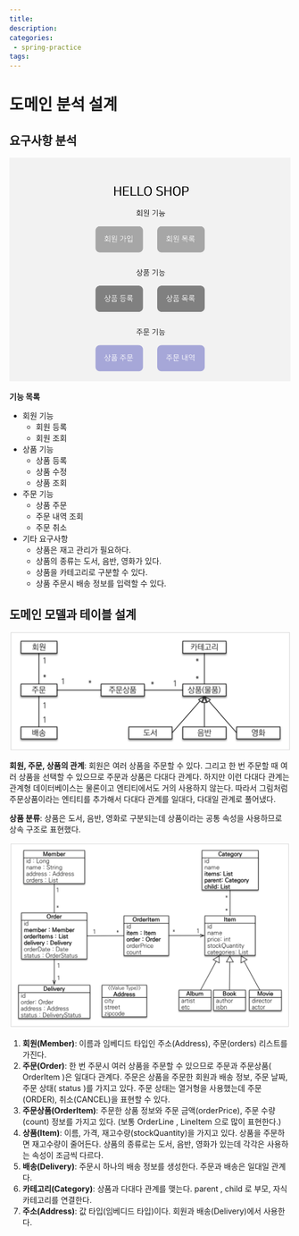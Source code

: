 ```yaml
---
title: 
description:
categories:
 - spring-practice
tags:
---
```


# 도메인 분석 설계

## 요구사항 분석

<img alt="요구사항" src="/assets/images/helloshop.png" />  

**기능 목록**
- 회원 기능
   - 회원 등록
   - 회원 조회
- 상품 기능
   - 상품 등록
   - 상품 수정
   - 상품 조회
- 주문 기능
   - 상품 주문
   - 주문 내역 조회
   - 주문 취소
- 기타 요구사항
   - 상품은 재고 관리가 필요하다.
   - 상품의 종류는 도서, 음반, 영화가 있다.
   - 상품을 카테고리로 구분할 수 있다.
   - 상품 주문시 배송 정보를 입력할 수 있다.

## 도메인 모델과 테이블 설계

<img alt="도메인" src="/assets/images/domain.png" />  

**회원, 주문, 상품의 관계**: 회원은 여러 상품을 주문할 수 있다. 그리고 한 번 주문할 때 여러 상품을 선택할 수 있으므로 주문과 상품은 다대다 관계다. 하지만 이런 다대다 관계는 관계형 데이터베이스는 물론이고 엔티티에서도 거의 사용하지 않는다. 따라서 그림처럼 주문상품이라는 엔티티를 추가해서 다대다 관계를 일대다, 다대일 관계로 풀어냈다.  

**상품 분류**: 상품은 도서, 음반, 영화로 구분되는데 상품이라는 공통 속성을 사용하므로 상속 구조로 표현했다.  

<img alt="테이블" src="/assets/images/entity.png" />  

1. **회원(Member)**: 이름과 임베디드 타입인 주소(Address), 주문(orders) 리스트를 가진다.  
2. **주문(Order)**: 한 번 주문시 여러 상품을 주문할 수 있으므로 주문과 주문상품( OrderItem )은 일대다 관계다. 주문은 상품을 주문한 회원과 배송 정보, 주문 날짜, 주문 상태( status )를 가지고 있다. 주문 상태는 열거형을 사용했는데 주문(ORDER), 취소(CANCEL)을 표현할 수 있다.  
3. **주문상품(OrderItem)**: 주문한 상품 정보와 주문 금액(orderPrice), 주문 수량(count) 정보를 가지고 있다. (보통 OrderLine , LineItem 으로 많이 표현한다.)  
4. **상품(Item)**: 이름, 가격, 재고수량(stockQuantity)을 가지고 있다. 상품을 주문하면 재고수량이 줄어든다. 상품의 종류로는 도서, 음반, 영화가 있는데 각각은 사용하는 속성이 조금씩 다르다.  
5. **배송(Delivery)**: 주문시 하나의 배송 정보를 생성한다. 주문과 배송은 일대일 관계다.  
6. **카테고리(Category)**: 상품과 다대다 관계를 맺는다. parent , child 로 부모, 자식 카테고리를 연결한다.  
7. **주소(Address)**: 값 타입(임베디드 타입)이다. 회원과 배송(Delivery)에서 사용한다.  